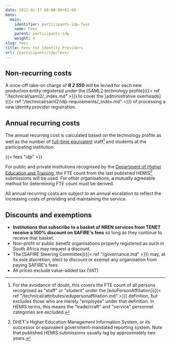 ```yaml
---
date: 2022-02-17 00:00:00+02:00
menu:
  main:
    identifier: participants-idp-fees
    name: Fees
    parent: participants-idp
    weight: 4
slug: fees
title: Fees for Identity Providers
url: /participants/idp/fees/
---
```


## Non-recurring costs

A once-off take-on charge of ***R 2 550*** will be levied for each new production entity registered under the [SAML2 technology profile]({{< ref "/technical/saml2/_index.md" >}}) to cover the [administrative overheads]({{< ref "/technical/saml2/idp-requirements/_index.md" >}}) of processing a new identity provider registration.

## Annual recurring costs

The annual recurring cost is calculated based on the technology profile as well as the number of [full-time equivalent](https://en.wikipedia.org/wiki/Full-time_equivalent) staff[^fte] and students at the participating institution.

{{< fees "idp" >}}

For public and private institutions recognised by the [Department of Higher Education and Training](http://www.dhet.gov.za), the FTE count from the last published HEMIS[^HEMIS] submissions will be used. For other organisations, a mutually agreeable method for determining FTE count must be derived.

All annual recurring costs are subject to an annual escalation to reflect the increasing costs of providing and maintaining the service.

## Discounts and exemptions

- **Institutions that subscribe to a basket of NREN services from TENET receive a 100% discount on SAFIRE's fees** so long as they continue to receive that basket.
- Non-profit or public benefit organisations properly registered as such in South Africa may request a discount.
- The [SAFIRE Steering Committee]({{< ref "/governance.md" >}}) may, at its sole discretion, elect to discount or exempt any organisation from paying SAFIRE's fees.
- All prices exclude value-added tax (VAT)

[^fte]: For the avoidance of doubt, this covers the FTE count of all persons recognised as &quot;staff&quot; or &quot;student&quot; under the [eduPersonAffiliation]({{< ref "/technical/attributes/edupersonaffiliation.md" >}}) definition, but excludes those who are merely &quot;employee&quot; under that definition. In HEMIS terms, this means the &quot;trade/craft&quot; and &quot;service&quot; personnel categories are excluded.
[^HEMIS]: DHET's Higher Education Management Information System, or its successor or equivalent government-mandated reporting system. Note that published HEMIS submissions usually lag by approximately two years.
